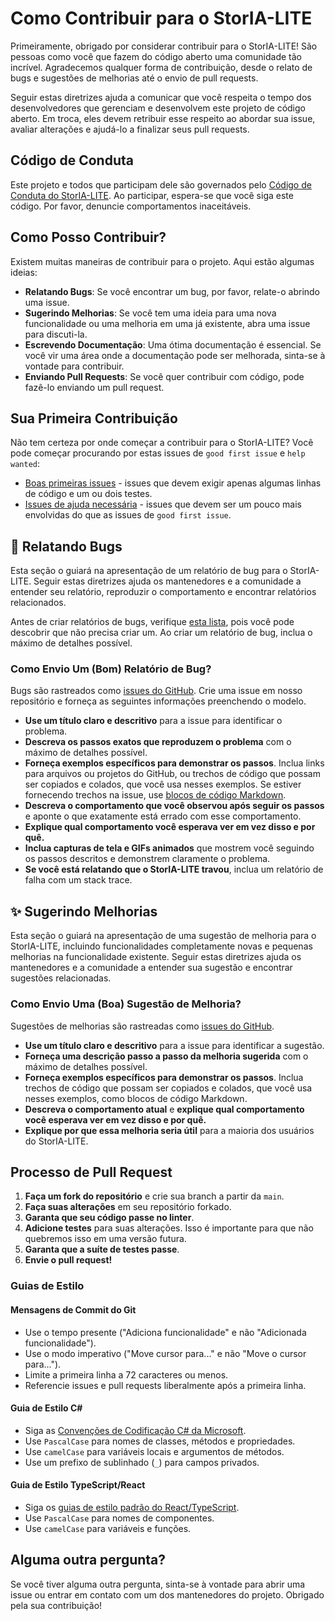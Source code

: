 # Como Contribuir para o StorIA-LITE

Primeiramente, obrigado por considerar contribuir para o StorIA-LITE! São pessoas como você que fazem do código aberto uma comunidade tão incrível. Agradecemos qualquer forma de contribuição, desde o relato de bugs e sugestões de melhorias até o envio de pull requests.

Seguir estas diretrizes ajuda a comunicar que você respeita o tempo dos desenvolvedores que gerenciam e desenvolvem este projeto de código aberto. Em troca, eles devem retribuir esse respeito ao abordar sua issue, avaliar alterações e ajudá-lo a finalizar seus pull requests.

## Código de Conduta

Este projeto e todos que participam dele são governados pelo [Código de Conduta do StorIA-LITE](CODE_OF_CONDUCT.pt-BR.md). Ao participar, espera-se que você siga este código. Por favor, denuncie comportamentos inaceitáveis.

## Como Posso Contribuir?

Existem muitas maneiras de contribuir para o projeto. Aqui estão algumas ideias:

*   **Relatando Bugs**: Se você encontrar um bug, por favor, relate-o abrindo uma issue.
*   **Sugerindo Melhorias**: Se você tem uma ideia para uma nova funcionalidade ou uma melhoria em uma já existente, abra uma issue para discuti-la.
*   **Escrevendo Documentação**: Uma ótima documentação é essencial. Se você vir uma área onde a documentação pode ser melhorada, sinta-se à vontade para contribuir.
*   **Enviando Pull Requests**: Se você quer contribuir com código, pode fazê-lo enviando um pull request.

## Sua Primeira Contribuição

Não tem certeza por onde começar a contribuir para o StorIA-LITE? Você pode começar procurando por estas issues de `good first issue` e `help wanted`:

*   [Boas primeiras issues](https://github.com/Vytruve/storia-lite/issues?q=is%3Aissue+is%3Aopen+label%3A%22good+first+issue%22) - issues que devem exigir apenas algumas linhas de código e um ou dois testes.
*   [Issues de ajuda necessária](https://github.com/Vytruve/storia-lite/issues?q=is%3Aissue+is%3Aopen+label%3A%22help+wanted%22) - issues que devem ser um pouco mais envolvidas do que as issues de `good first issue`.

## 🐛 Relatando Bugs

Esta seção o guiará na apresentação de um relatório de bug para o StorIA-LITE. Seguir estas diretrizes ajuda os mantenedores e a comunidade a entender seu relatório, reproduzir o comportamento e encontrar relatórios relacionados.

Antes de criar relatórios de bugs, verifique [esta lista](https://github.com/Vytruve/storia-lite/issues), pois você pode descobrir que não precisa criar um. Ao criar um relatório de bug, inclua o máximo de detalhes possível.

### Como Envio Um (Bom) Relatório de Bug?

Bugs são rastreados como [issues do GitHub](https://github.com/Vytruve/storia-lite/issues). Crie uma issue em nosso repositório e forneça as seguintes informações preenchendo o modelo.

*   **Use um título claro e descritivo** para a issue para identificar o problema.
*   **Descreva os passos exatos que reproduzem o problema** com o máximo de detalhes possível.
*   **Forneça exemplos específicos para demonstrar os passos**. Inclua links para arquivos ou projetos do GitHub, ou trechos de código que possam ser copiados e colados, que você usa nesses exemplos. Se estiver fornecendo trechos na issue, use [blocos de código Markdown](https://help.github.com/articles/markdown-basics/#specifying-a-language).
*   **Descreva o comportamento que você observou após seguir os passos** e aponte o que exatamente está errado com esse comportamento.
*   **Explique qual comportamento você esperava ver em vez disso e por quê.**
*   **Inclua capturas de tela e GIFs animados** que mostrem você seguindo os passos descritos e demonstrem claramente o problema.
*   **Se você está relatando que o StorIA-LITE travou**, inclua um relatório de falha com um stack trace.

## ✨ Sugerindo Melhorias

Esta seção o guiará na apresentação de uma sugestão de melhoria para o StorIA-LITE, incluindo funcionalidades completamente novas e pequenas melhorias na funcionalidade existente. Seguir estas diretrizes ajuda os mantenedores e a comunidade a entender sua sugestão e encontrar sugestões relacionadas.

### Como Envio Uma (Boa) Sugestão de Melhoria?

Sugestões de melhorias são rastreadas como [issues do GitHub](https://github.com/Vytruve/storia-lite/issues).

*   **Use um título claro e descritivo** para a issue para identificar a sugestão.
*   **Forneça uma descrição passo a passo da melhoria sugerida** com o máximo de detalhes possível.
*   **Forneça exemplos específicos para demonstrar os passos**. Inclua trechos de código que possam ser copiados e colados, que você usa nesses exemplos, como blocos de código Markdown.
*   **Descreva o comportamento atual** e **explique qual comportamento você esperava ver em vez disso e por quê.**
*   **Explique por que essa melhoria seria útil** para a maioria dos usuários do StorIA-LITE.

## Processo de Pull Request

1.  **Faça um fork do repositório** e crie sua branch a partir da `main`.
2.  **Faça suas alterações** em seu repositório forkado.
3.  **Garanta que seu código passe no linter**.
4.  **Adicione testes** para suas alterações. Isso é importante para que não quebremos isso em uma versão futura.
5.  **Garanta que a suíte de testes passe**.
6.  **Envie o pull request!**

### Guias de Estilo

#### Mensagens de Commit do Git

*   Use o tempo presente ("Adiciona funcionalidade" e não "Adicionada funcionalidade").
*   Use o modo imperativo ("Move cursor para..." e não "Move o cursor para...").
*   Limite a primeira linha a 72 caracteres ou menos.
*   Referencie issues e pull requests liberalmente após a primeira linha.

#### Guia de Estilo C#

*   Siga as [Convenções de Codificação C# da Microsoft](https://docs.microsoft.com/pt-br/dotnet/csharp/fundamentals/coding-style/coding-conventions).
*   Use `PascalCase` para nomes de classes, métodos e propriedades.
*   Use `camelCase` para variáveis locais e argumentos de métodos.
*   Use um prefixo de sublinhado (`_`) para campos privados.

#### Guia de Estilo TypeScript/React

*   Siga os [guias de estilo padrão do React/TypeScript](https://www.typescriptlang.org/docs/handbook/react.html).
*   Use `PascalCase` para nomes de componentes.
*   Use `camelCase` para variáveis e funções.

## Alguma outra pergunta?

Se você tiver alguma outra pergunta, sinta-se à vontade para abrir uma issue ou entrar em contato com um dos mantenedores do projeto. Obrigado pela sua contribuição!
